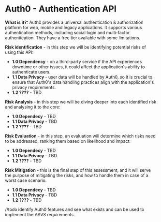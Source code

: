<h1> Auth0 - Authentication API </h1>

**What is it?:** Auth0 provides a universal authentication & authorization platform for web, mobile and legacy applications. It supports various authentication methods, including social login and multi-factor authentication. They have a free tier available with some limitations.


**Risk identification** - in this step we will be identifying potential risks of using this API:
- **1.0 Dependency** - on a third-party service if the API experiences downtime or other issues, it could affect the application's ability to authenticate users.
- **1.1 Data Privacy** - user data will be handled by Auth0, so it is crucial to ensure that Auth0's data handling practices align with the application's privacy requirements.
- **1.2 ????** - TBD

**Risk Analysis** - in this step we will be diving deeper into each identified risk and analysing it to the core:
- **1.0 Dependecy** - TBD 
- **1.1 Data Privacy** - TBD 
- **1.2 ????** - TBD

**Risk Evaluation** - in this step, an evaluation will determine which risks need to be addressed, ranking them based on likelihood and impact:
- **1.0 Dependecy** - TBD 
- **1.1 Data Privacy** - TBD 
- **1.2 ????** - TBD

**Risk Mitigation** - this is the final step of this assessment, and it will serve the purpose of mitigating the risks, and how to handle them in case of a worst case scenario.
- **1.0 Dependecy** - TBD 
- **1.1 Data Privacy** - TBD 
- **1.2 ????** - TBD


//todo identify Auth0 features and see what exists and can be used to implement the ASVS requirements.
